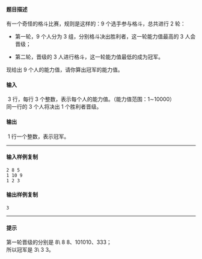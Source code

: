 #### 题目描述

有一个奇怪的格斗比赛，规则是这样的：9 个选手参与格斗，总共进行 2 轮：  

-   第一轮，9 个人分为 3 组，分别格斗决出胜利者，这一轮能力值最高的 3 人会晋级；  
    
-   第二轮，晋级的 3 人进行格斗，这一轮能力值最低的成为冠军。  
    

现给出 9 个人的能力值，请你算出冠军的能力值。  

#### 输入

 3 行，每行 3 个整数，表示每个人的能力值。（能力值范围：1∼10000）  
同一行的 3 个人将决出 1 个胜利者晋级。  

#### 输出

 1 行一个整数，表示冠军。

___

#### 输入样例复制

```
2 8 5
1 10 9
1 2 3
```

#### 输出样例复制

```
3
```

___

#### 提示

第一轮晋级的分别是 8\\ 8 8、101010、333；  
所以冠军是 3\\ 3 3。